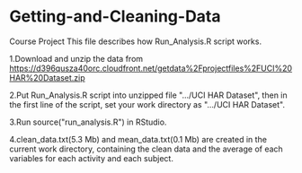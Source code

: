 # Getting-and-Cleaning-Data
Course Project
This file describes how Run_Analysis.R script works.

1.Download and unzip the data from https://d396qusza40orc.cloudfront.net/getdata%2Fprojectfiles%2FUCI%20HAR%20Dataset.zip

2.Put Run_Analysis.R script into unzipped file ".../UCI HAR Dataset", then in the first line of the script, set your work directory as ".../UCI HAR Dataset".

3.Run source("run_analysis.R") in RStudio.

4.clean_data.txt(5.3 Mb) and mean_data.txt(0.1 Mb) are created in the current work directory, containing the clean data and the average of each variables for each activity and each subject.
